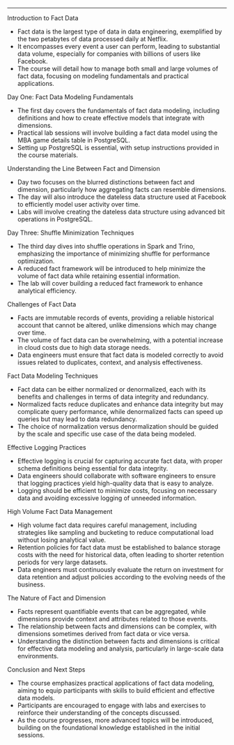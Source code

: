 ___
Introduction to Fact Data

- Fact data is the largest type of data in data engineering, exemplified by the two petabytes of data processed daily at Netflix.
- It encompasses every event a user can perform, leading to substantial data volume, especially for companies with billions of users like Facebook.
- The course will detail how to manage both small and large volumes of fact data, focusing on modeling fundamentals and practical applications.

Day One: Fact Data Modeling Fundamentals

- The first day covers the fundamentals of fact data modeling, including definitions and how to create effective models that integrate with dimensions.
- Practical lab sessions will involve building a fact data model using the MBA game details table in PostgreSQL.
- Setting up PostgreSQL is essential, with setup instructions provided in the course materials.

Understanding the Line Between Fact and Dimension

- Day two focuses on the blurred distinctions between fact and dimension, particularly how aggregating facts can resemble dimensions.
- The day will also introduce the dateless data structure used at Facebook to efficiently model user activity over time.
- Labs will involve creating the dateless data structure using advanced bit operations in PostgreSQL.

Day Three: Shuffle Minimization Techniques

- The third day dives into shuffle operations in Spark and Trino, emphasizing the importance of minimizing shuffle for performance optimization.
- A reduced fact framework will be introduced to help minimize the volume of fact data while retaining essential information.
- The lab will cover building a reduced fact framework to enhance analytical efficiency.

Challenges of Fact Data

- Facts are immutable records of events, providing a reliable historical account that cannot be altered, unlike dimensions which may change over time.
- The volume of fact data can be overwhelming, with a potential increase in cloud costs due to high data storage needs.
- Data engineers must ensure that fact data is modeled correctly to avoid issues related to duplicates, context, and analysis effectiveness.

Fact Data Modeling Techniques

- Fact data can be either normalized or denormalized, each with its benefits and challenges in terms of data integrity and redundancy.
- Normalized facts reduce duplicates and enhance data integrity but may complicate query performance, while denormalized facts can speed up queries but may lead to data redundancy.
- The choice of normalization versus denormalization should be guided by the scale and specific use case of the data being modeled.

Effective Logging Practices

- Effective logging is crucial for capturing accurate fact data, with proper schema definitions being essential for data integrity.
- Data engineers should collaborate with software engineers to ensure that logging practices yield high-quality data that is easy to analyze.
- Logging should be efficient to minimize costs, focusing on necessary data and avoiding excessive logging of unneeded information.

High Volume Fact Data Management

- High volume fact data requires careful management, including strategies like sampling and bucketing to reduce computational load without losing analytical value.
- Retention policies for fact data must be established to balance storage costs with the need for historical data, often leading to shorter retention periods for very large datasets.
- Data engineers must continuously evaluate the return on investment for data retention and adjust policies according to the evolving needs of the business.

The Nature of Fact and Dimension

- Facts represent quantifiable events that can be aggregated, while dimensions provide context and attributes related to those events.
- The relationship between facts and dimensions can be complex, with dimensions sometimes derived from fact data or vice versa.
- Understanding the distinction between facts and dimensions is critical for effective data modeling and analysis, particularly in large-scale data environments.

Conclusion and Next Steps

- The course emphasizes practical applications of fact data modeling, aiming to equip participants with skills to build efficient and effective data models.
- Participants are encouraged to engage with labs and exercises to reinforce their understanding of the concepts discussed.
- As the course progresses, more advanced topics will be introduced, building on the foundational knowledge established in the initial sessions.

